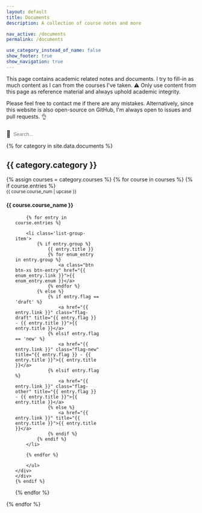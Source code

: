 ```yaml
---
layout: default
title: Documents
description: A collection of course notes and more

nav_active: /documents
permalink: /documents

use_category_instead_of_name: false
show_footer: true
show_navigation: true
---
```


This page contains academic related notes and documents. I try to fill-in as much content as I can from the courses I've taken. ⚠ Only use content from this page as reference material and always uphold academic integrity.

Please feel free to contact me if there are any mistakes. Alternatively, since this website is also open-source on GitHub, I'm always open to issues and pull requests. &#x1F44C;

<span id="searchFieldIcon">&#128270;&nbsp;</span><input type="text" id="searchField" onkeyup="searchFunc()" placeholder="Search...">

<style>
:root {
	--card-bg-color: #fff;
	--card-sep-color: #000a;
}

@media (prefers-color-scheme: dark) {
	:root {
		--card-bg-color: #000;
		--card-sep-color: #fff4;
	}
}

#searchField {
	border: none;
	background-color: transparent;
	border-bottom: 1px dotted var(--text-color);
	color: var(--text-color);
	margin-top: .8em;
}
#searchFieldIcon {
	font-size: 1.25em;
}

.card { width: 100%; margin-bottom: 1em; border: none; background: transparent; }
.card-header { background-color: transparent; border-bottom: none; }
.card-body { padding: 0; }
.card-body .list-group .list-group-item {
	border: none;
    padding: 0;
    white-space: nowrap;
    text-overflow: ellipsis;
	overflow: hidden;
	margin: 0;
	background: transparent;
}
.card-body .list-group .list-group-item .btn-entry {
	border: 1px solid var(--link-color);
	color: var(--link-color);
	margin-top: .1em;
	margin-bottom: .1em;
}

.card-body .list-group .list-group-item .btn-entry:hover {
	border-color: var(--link-hover-color);
	color: white;
	background-color: var(--link-hover-color);
}

.card-gutter-sizer { width: 0; }
@media screen and (min-width: 992px) {
    .card { width: 32%; }
    .card-gutter-sizer { width: 2%; }
}
@media screen and (min-width: 768px) and (max-width: 992px) {
	.card { width: 49%; }
    .card-gutter-sizer { width: 2%; }
}

.flag-draft {
	border-left: 2px solid gray;
	padding-left: 0.25em;
}
.flag-new {
	border-left: 2px solid green;
	padding-left: 0.25em;
}
.flag-other {
	border-left: 2px solid gold;
	padding-left: 0.25em;
}
</style>

{% for category in site.data.documents %}
<section>
<h2 class='mt-4'>{{ category.category }}</h2>
<div class="card-grid">
<div class="card-gutter-sizer"></div>
{% assign courses = category.courses %}
{% for course in courses %}
	{% if course.entries %}
	<div id="{{ course.course_num | replace: ' ', '-'}}" class="card p-0">
	<div class="card-header p-0">
		<small>{{ course.course_num | upcase }}</small>
		<h4>{{ course.course_name }}</h4>
		<!-- <small>Last updated {{ course.date | default: 'never' }}</small> -->
	</div>
	<div class="card-body">
		<ul class='list-group list-group-flush'>

		{% for entry in course.entries %}

		<li class='list-group-item'>
			{% if entry.group %}
				{{ entry.title }}
				{% for enum_entry in entry.group %}
					<a class="btn btn-xs btn-entry" href="{{ enum_entry.link }}">{{ enum_entry.enum }}</a>
				{% endfor %}
			{% else %}
				{% if entry.flag == 'draft' %}
					<a href="{{ entry.link }}" class="flag-draft" title="{{ entry.flag }} - {{ entry.title }}">{{ entry.title }}</a>
				{% elsif entry.flag == 'new' %}
					<a href="{{ entry.link }}" class="flag-new" title="{{ entry.flag }} - {{ entry.title }}">{{ entry.title }}</a>
				{% elsif entry.flag %}
					<a href="{{ entry.link }}" class="flag-other" title="{{ entry.flag }} - {{ entry.title }}">{{ entry.title }}</a>
				{% else %}
					<a href="{{ entry.link }}" title="{{ entry.title }}">{{ entry.title }}</a>
				{% endif %}
			{% endif %}
		</li>

		{% endfor %}

		</ul>
	</div>
	</div>
	{% endif %}
{% endfor %}
</div>
</section>
{% endfor %}

<script src="https://cdnjs.cloudflare.com/ajax/libs/masonry/4.2.2/masonry.pkgd.min.js" crossorigin="anonymous"></script>
<script>
$('.card-grid').masonry({
    itemSelector: '.card',
    gutter: '.card-gutter-sizer',
    percentPosition: true
});

function searchFunc() {
	let searchInput = document.getElementById('searchField');
	let searchVal = searchInput.value.toLowerCase();

	let allCards = document.getElementsByClassName('card');
	for (let i = 0; i < allCards.length; i++) {

		let cardHeader = allCards[i].getElementsByClassName('card-header')[0];

		if (cardHeader.innerHTML.toLowerCase().includes(searchVal)) {
			allCards[i].style.display = 'flex';
		} else {
			allCards[i].style.display = 'none';
		}
	}

	// check if card grid is empty
	let cardGrids = document.getElementsByClassName('card-grid');
	for (let i = 0; i < cardGrids.length; i++) {
		let cards = cardGrids[i].getElementsByClassName('card');
		let display = false;
		for (let j = 0; j < cards.length; j++) {
			if (cards[j].style.display !== 'none') {
				display = true;
			}
		}
		if (display) {
			cardGrids[i].previousElementSibling.style.display = 'block'
			cardGrids[i].style.display = 'block';
		} else {
			cardGrids[i].previousElementSibling.style.display = 'none'
			cardGrids[i].style.display = 'none';
		}
	}

	// Reload masonry layout
	$('.card-grid').masonry('layout');
}

$(document).ready(function() {
	// alert('hi');
	let regex = /\/documents\/?#\?(.+)/g;
	let url = window.location.href;
	let match = decodeURI(regex.exec(url)[1]);

	console.log(match);

	document.getElementById('searchField').value = match;
	searchFunc();
});
</script>
